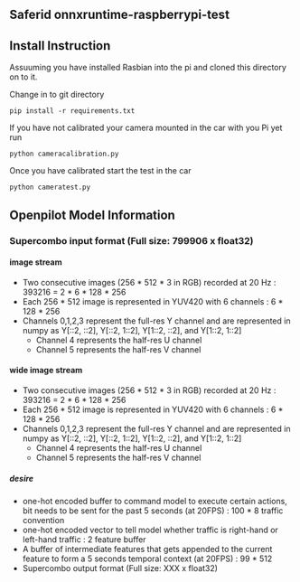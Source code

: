 ## Saferid onnxruntime-raspberrypi-test

## Install Instruction

Assuuming you have installed Rasbian into the pi and cloned this directory on to it.

Change in to git directory
```
pip install -r requirements.txt
```
If you have not calibrated your camera mounted in the car with you Pi yet run

```
python cameracalibration.py
```

Once you have calibrated start the test in the car

```
python cameratest.py
```


## Openpilot Model Information
### Supercombo input format (Full size: 799906 x float32)
#### image stream
- Two consecutive images (256 * 512 * 3 in RGB) recorded at 20 Hz : 393216 = 2 * 6 * 128 * 256
- Each 256 * 512 image is represented in YUV420 with 6 channels : 6 * 128 * 256
- Channels 0,1,2,3 represent the full-res Y channel and are represented in numpy as Y[::2, ::2], Y[::2, 1::2], Y[1::2, ::2], and Y[1::2, 1::2]
  - Channel 4 represents the half-res U channel
  - Channel 5 represents the half-res V channel
#### wide image stream
- Two consecutive images (256 * 512 * 3 in RGB) recorded at 20 Hz : 393216 = 2 * 6 * 128 * 256
- Each 256 * 512 image is represented in YUV420 with 6 channels : 6 * 128 * 256
- Channels 0,1,2,3 represent the full-res Y channel and are represented in numpy as Y[::2, ::2], Y[::2, 1::2], Y[1::2, ::2], and Y[1::2, 1::2]
  - Channel 4 represents the half-res U channel
  - Channel 5 represents the half-res V channel
##### desire
- one-hot encoded buffer to command model to execute certain actions, bit needs to be sent for the past 5 seconds (at 20FPS) : 100 * 8 traffic convention
- one-hot encoded vector to tell model whether traffic is right-hand or left-hand traffic : 2 feature buffer
- A buffer of intermediate features that gets appended to the current feature to form a 5 seconds temporal context (at 20FPS) : 99 * 512
- Supercombo output format (Full size: XXX x float32)

